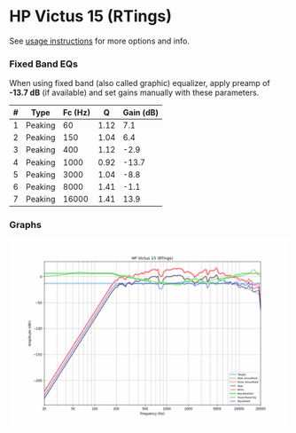# HP Victus 15 (RTings)
See [usage instructions](https://github.com/jaakkopasanen/AutoEq#usage) for more options and info.

### Fixed Band EQs
When using fixed band (also called graphic) equalizer, apply preamp of **-13.7 dB** (if available) and set gains manually with these parameters.

|   # | Type    |   Fc (Hz) |    Q |   Gain (dB) |
|-----|---------|-----------|------|-------------|
|   1 | Peaking |        60 | 1.12 |         7.1 |
|   2 | Peaking |       150 | 1.04 |         6.4 |
|   3 | Peaking |       400 | 1.12 |        -2.9 |
|   4 | Peaking |      1000 | 0.92 |       -13.7 |
|   5 | Peaking |      3000 | 1.04 |        -8.8 |
|   6 | Peaking |      8000 | 1.41 |        -1.1 |
|   7 | Peaking |     16000 | 1.41 |        13.9 |

### Graphs
![](./HP%20Victus%2015%20(RTings).png)
